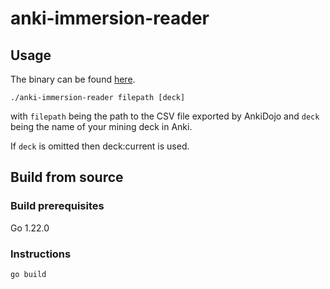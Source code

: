 # anki-immersion-reader

## Usage

The binary can be found [here](https://github.com/GameFuzzy/anki-immersion-reader/releases).

```
./anki-immersion-reader filepath [deck]
```

with `filepath` being the path to the CSV file exported by AnkiDojo and `deck` being the name of your mining deck in Anki.

If `deck` is omitted then deck:current is used.

## Build from source

### Build prerequisites
Go 1.22.0

### Instructions
```go build```
